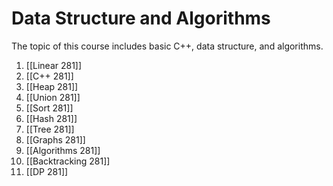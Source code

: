 # Data Structure and Algorithms

The topic of this course includes basic C++, data structure, and algorithms.

1. [[Linear 281]]
2. [[C++ 281]]
3. [[Heap 281]]
4. [[Union 281]]
5. [[Sort 281]]
6. [[Hash 281]]
7. [[Tree 281]]
8. [[Graphs 281]]
9. [[Algorithms 281]]
10. [[Backtracking 281]]
11. [[DP 281]]
